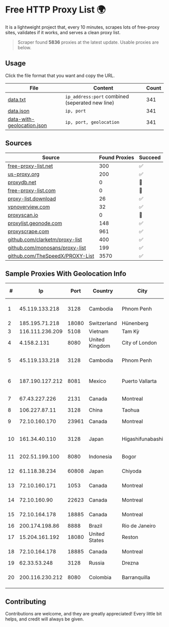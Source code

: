 
# Free HTTP Proxy List 🌍

It is a lightweight project that, every 10 minutes, scrapes lots of free-proxy sites, validates if it works, and serves a clean proxy list.


> Scraper found **5836** proxies at the latest update. Usable proxies are below.

## Usage

Click the file format that you want and copy the URL.


|File|Content|Count|
|----|-------|-----|
|[data.txt](https://raw.githubusercontent.com/themiralay/Proxy-List-World/master/data.txt)|`ip_address:port` combined (seperated new line)|341|
|[data.json](https://raw.githubusercontent.com/themiralay/Proxy-List-World/master/data.json)|`ip, port`|341|
|[data-with-geolocation.json](https://raw.githubusercontent.com/themiralay/Proxy-List-World/master/data-with-geolocation.json)|`ip, port, geolocation`|341|

## Sources

|Source|Found Proxies|Succeed|
|------|-------------|-------|
|[free-proxy-list.net](https://free-proxy-list.net)|300|✅|
|[us-proxy.org](https://www.us-proxy.org)|200|✅|
|[proxydb.net](http://proxydb.net)|0|🚫|
|[free-proxy-list.com](https://free-proxy-list.com/?page=&port=&type%5B%5D=http&type%5B%5D=https&up_time=0&search=Search)|0|🚫|
|[proxy-list.download](https://www.proxy-list.download/HTTP)|26|✅|
|[vpnoverview.com](https://vpnoverview.com/privacy/anonymous-browsing/free-proxy-servers)|32|✅|
|[proxyscan.io](https://www.proxyscan.io)|0|🚫|
|[proxylist.geonode.com](https://proxylist.geonode.com/api/proxy-list?limit=300&page=1&sort_by=lastChecked&sort_type=desc&protocols=http,https)|148|✅|
|[proxyscrape.com](https://api.proxyscrape.com/v2/?request=displayproxies&protocol=http&timeout=10000&country=all&ssl=all&anonymity=all)|961|✅|
|[github.com/clarketm/proxy-list](https://raw.githubusercontent.com/clarketm/proxy-list/master/proxy-list-raw.txt)|400|✅|
|[github.com/monosans/proxy-list](https://raw.githubusercontent.com/monosans/proxy-list/main/proxies/http.txt)|199|✅|
|[github.com/TheSpeedX/PROXY-List](https://raw.githubusercontent.com/TheSpeedX/PROXY-List/master/http.txt)|3570|✅|


## Sample Proxies With Geolocation Info

|#|Ip|Port|Country|City|Internet Service Provider|
|-|--|----|-------|----|-------------------------|
|1|45.119.133.218|3128|Cambodia|Phnom Penh|VIETTEL (CAMBODIA) PTE., LTD|
|2|185.195.71.218|18080|Switzerland|Hünenberg|Datasource AG|
|3|116.111.236.209|5108|Vietnam|Tam Kỳ|Viettel Corporation|
|4|4.158.2.131|8080|United Kingdom|City of London|Microsoft Corporation|
|5|45.119.133.218|3128|Cambodia|Phnom Penh|VIETTEL (CAMBODIA) PTE., LTD|
|6|187.190.127.212|8081|Mexico|Puerto Vallarta|Total Play Telecomunicaciones SA De CV|
|7|67.43.227.226|2131|Canada|Montreal|GloboTech Communications|
|8|106.227.87.11|3128|China|Taohua|China Telecom|
|9|72.10.160.170|23961|Canada|Montreal|GloboTech Communications|
|10|161.34.40.110|3128|Japan|Higashifunabashi|NTT PC Communications, Inc.|
|11|202.51.199.100|8080|Indonesia|Bogor|PT. Sejahtera Globalindo|
|12|61.118.38.234|60808|Japan|Chiyoda|Open Computer Network|
|13|72.10.160.171|1053|Canada|Montreal|GloboTech Communications|
|14|72.10.160.90|22623|Canada|Montreal|GloboTech Communications|
|15|72.10.164.178|18885|Canada|Montreal|GloboTech Communications|
|16|200.174.198.86|8888|Brazil|Rio de Janeiro|Claro S.A|
|17|15.204.161.192|18080|United States|Reston|OVH SAS|
|18|72.10.164.178|18885|Canada|Montreal|GloboTech Communications|
|19|62.33.53.248|3128|Russia|Drezna|TRANS-TELECOM|
|20|200.116.230.212|8080|Colombia|Barranquilla|EPM Telecomunicaciones S.A. E.S.P|



## Contributing

Contributions are welcome, and they are greatly appreciated! Every
little bit helps, and credit will always be given.

